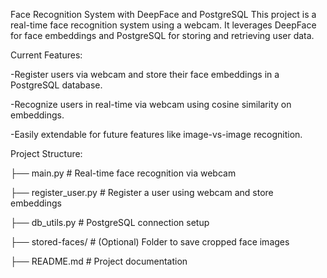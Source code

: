 Face Recognition System with DeepFace and PostgreSQL
This project is a real-time face recognition system using a webcam. 
It leverages DeepFace for face embeddings and PostgreSQL for storing and retrieving user data.

Current Features:

-Register users via webcam and store their face embeddings in a PostgreSQL database.

-Recognize users in real-time via webcam using cosine similarity on embeddings.

-Easily extendable for future features like image-vs-image recognition.

Project Structure:

├── main.py               # Real-time face recognition via webcam

├── register_user.py      # Register a user using webcam and store embeddings

├── db_utils.py           # PostgreSQL connection setup

├── stored-faces/         # (Optional) Folder to save cropped face images

├── README.md             # Project documentation
